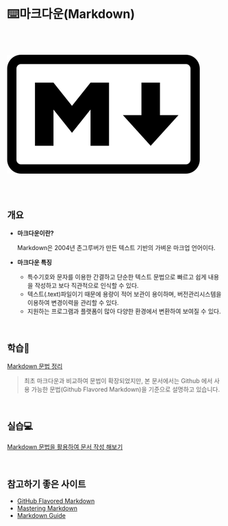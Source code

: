 # ⌨️마크다운(Markdown)

<br/><br/>

![450px-Markdown-mark.svg](markdown_README.assets/450px-Markdown-mark.svg.png)

<br/><br/>

## 개요

- **마크다운이란?**

  Markdown은 2004년 존그루버가 만든 텍스트 기반의 가벼운 마크업 언어이다.

- **마크다운 특징**
  - 특수기호와 문자를 이용한 간결하고 단순한 텍스트 문법으로 빠르고 쉽게 내용을 작성하고 보다 직관적으로 인식할 수 있다.
  - 텍스트(.text)파일이기 때문에 용량이 적어 보관이 용이하며, 버전관리시스템을 이용하여 변경이력을 관리할 수 있다.
  - 지원하는 프로그램과 플랫폼이 많아 다양한 환경에서 변환하여 보여질 수 있다.

<br/>

## 학습📝

[Markdown 문법 정리](github_flavored_markdown.md)

> 최초 마크다운과 비교하여 문법이 확장되었지만, 본 문서에서는 Github 에서 사용 가능한 문법(Github Flavored Markdown)을 기준으로 설명하고 있습니다.

<br/>

## 실습💻

[Markdown 문법을 활용하여 문서 작성 해보기](markdown_ex1_.md)

<br/>

## 참고하기 좋은 사이트

- [GitHub Flavored Markdown](https://github.github.com/gfm/)
- [Mastering Markdown](https://guides.github.com/features/mastering-markdown/)
- [Markdown Guide](https://www.markdownguide.org/)

